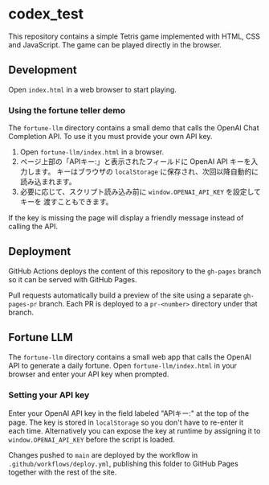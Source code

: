 # codex_test

This repository contains a simple Tetris game implemented with HTML, CSS and JavaScript. The game can be played directly in the browser.

## Development
Open `index.html` in a web browser to start playing.

### Using the fortune teller demo

The `fortune-llm` directory contains a small demo that calls the OpenAI Chat
Completion API. To use it you must provide your own API key.

1. Open `fortune-llm/index.html` in a browser.
2. ページ上部の「APIキー:」と表示されたフィールドに OpenAI API キーを入力します。
   キーはブラウザの `localStorage` に保存され、次回以降自動的に読み込まれます。
3. 必要に応じて、スクリプト読み込み前に `window.OPENAI_API_KEY` を設定してキーを
   渡すこともできます。

If the key is missing the page will display a friendly message instead of calling
the API.

## Deployment
GitHub Actions deploys the content of this repository to the `gh-pages` branch so it can be served with GitHub Pages.

Pull requests automatically build a preview of the site using a separate `gh-pages-pr` branch. Each PR is deployed to a `pr-<number>` directory under that branch.

## Fortune LLM
The `fortune-llm` directory contains a small web app that calls the OpenAI API to generate a daily fortune. Open `fortune-llm/index.html` in your browser and enter your API key when prompted.

### Setting your API key

Enter your OpenAI API key in the field labeled "APIキー:" at the top of the page. The key is stored in `localStorage` so you don't have to re-enter it each time. Alternatively you can expose the key at runtime by assigning it to `window.OPENAI_API_KEY` before the script is loaded.

Changes pushed to `main` are deployed by the workflow in `.github/workflows/deploy.yml`, publishing this folder to GitHub Pages together with the rest of the site.
